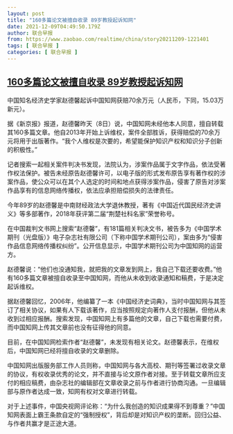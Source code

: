 ```yaml
---
layout: post
title: "160多篇论文被擅自收录 89岁教授起诉知网"
date: 2021-12-09T04:49:50.179Z
author: 联合早报
from: https://www.zaobao.com/realtime/china/story20211209-1221401
tags: [ 联合早报 ]
categories: [ 联合早报 ]
---
```

<!--1639044300000-->
[160多篇论文被擅自收录 89岁教授起诉知网](https://www.zaobao.com/realtime/china/story20211209-1221401)
------

<div>
<p>中国知名经济史学家赵德馨起诉中国知网获赔70余万元（人民币，下同，15.03万新元）。</p><p>据《新京报》报道，赵德馨昨天（8日）说，中国知网未经他本人同意，擅自转载其160多篇文章。他自2013年开始上诉维权，案件全部胜诉，获得赔偿的70余万元将用于出版著作。“我个人维权是次要的，希望能保护知识产权和知识分子创新的积极性。”</p><p>记者搜索一起相关案件判决书发现，法院认为，涉案作品属于⽂字作品，依法受著作权法保护。被告未经原告赵德馨许可，以电⼦版的形式发布原告享有著作权的涉案作品，使公众可以在其个⼈选定的时间和地点获得涉案作品，侵害了原告对涉案作品享有的信息⽹络传播权，依法应承担赔偿损失的法律责任。</p><section id="imu"><div id="dfp-ad-imu1">        </div></section><p>今年89岁的赵德馨是中南财经政法大学退休教授，著有《中国近代国民经济史讲义》等多部著作，2018年获评第二届“荆楚社科名家”荣誉称号。</p><p>在中国裁判文书网上搜索“赵德馨”，有181篇相关判决文书，被告多为《中国学术期刊（光盘版）》电⼦杂志社有限公司（下称中国学术期刊公司），案由多为“侵害作品信息⽹络传播权纠纷”。公开信息显示，中国学术期刊公司为中国知网的运营方。</p><p>赵德馨说：“他们也没通知我，就把我的文章发到网上，我自己下载还要收费。”他有160多篇文章被擅自收录至中国知网，而他从未收到收录通知和稿费，于是决定起诉维权。</p><div id="innity-in-post"></div><div id="dfp-ad-midarticlespecial">        </div><p>据赵德馨回忆，2006年，他编纂了一本《中国经济史词典》，当时中国知网与其签订了相关协议，如果有人下载该著作，应当按照规定向著作人支付报酬，但他从未收到过相应报酬。搜索发现，中国知网上有多篇他的文章，自己下载也需要付费，而中国知网上传其文章前也没有征得他的同意。</p><p>目前，在中国知网检索作者“赵德馨”，未发现有相关论文。赵德馨表示，在维权后，中国知网已经将擅自收录的文章删除。</p><p>中国知网出版服务部工作人员则称，中国知网与各大高校、期刊等签署过收录文章的协议，有权收录优秀的论文，并不直接与论文原作者对接。至于转载文章所应支付的相应稿费，由杂志社的编辑部在文章收录之前与作者进行协商沟通。一旦编辑部与原作者达成一致，知网有权对文章进行转载。</p><p>对于上述事件，中国央视网评论称：“为什么我创造的知识成果得不到尊重？”中国知网表面上霸王条款自定的“强制授权”，背后却是对知识产权的垄断。回归公益、与作者共赢才是正途大道。<br>&nbsp;</p>      <div class="cx_paywall_placeholder" id="sph_cdp_40"></div>
</div>
